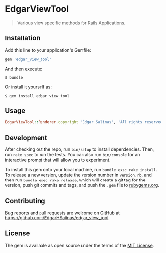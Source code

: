 # EdgarViewTool
 
 > Various view specific methods for Rails Applications.

## Installation

Add this line to your application's Gemfile:

```ruby
gem 'edgar_view_tool'
```

And then execute:

    $ bundle

Or install it yourself as:

    $ gem install edgar_view_tool

## Usage

```ruby
EdgarViewTool::Renderer.copyright 'Edgar Salinas', 'All rights reserved'
```

## Development

After checking out the repo, run `bin/setup` to install dependencies. Then, run `rake spec` to run the tests. You can also run `bin/console` for an interactive prompt that will allow you to experiment.

To install this gem onto your local machine, run `bundle exec rake install`. To release a new version, update the version number in `version.rb`, and then run `bundle exec rake release`, which will create a git tag for the version, push git commits and tags, and push the `.gem` file to [rubygems.org](https://rubygems.org).

## Contributing

Bug reports and pull requests are welcome on GitHub at https://github.com/EdgarHSalinas/edgar_view_tool.

## License

The gem is available as open source under the terms of the [MIT License](https://opensource.org/licenses/MIT).
